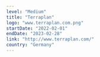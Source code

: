```yaml
---
level: "Medium"
title: "Terraplan"
logo: "www.terraplan.com.png"
startDate: "2022-02-01"
endDate: "2023-02-28"
link: "http://www.terraplan.com/"
country: "Germany"
---
```

